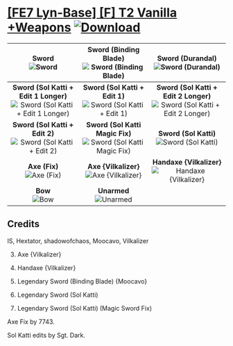 # [\[FE7 Lyn-Base\] \[F\] T2 Vanilla +Weapons](https://github.com/Klokinator/FE-Repo/tree/main/Battle%20Animations/Lords%20-%20Vanilla%20and%20Custom/%5BFE7%20Lyn-Base%5D%20%5BF%5D%20T2%20Vanilla%20%2BWeapons) [![Download](https://img.shields.io/badge/Download--red?style=social&logo=github)](https://minhaskamal.github.io/DownGit/#/home?url=https://github.com/Klokinator/FE-Repo/tree/main/Battle%20Animations/Lords%20-%20Vanilla%20and%20Custom/%5BFE7%20Lyn-Base%5D%20%5BF%5D%20T2%20Vanilla%20%2BWeapons)

| <b>Sword</b><br/><img alt="Sword" src="https://raw.githubusercontent.com/Klokinator/FE-Repo/main/Battle%20Animations/Lords%20-%20Vanilla%20and%20Custom/%5BFE7%20Lyn-Base%5D%20%5BF%5D%20T2%20Vanilla%20+Weapons/1.%20Sword/Sword.gif"/> | <b>Sword (Binding Blade)</b><br/><img alt="Sword (Binding Blade)" src="https://raw.githubusercontent.com/Klokinator/FE-Repo/main/Battle%20Animations/Lords%20-%20Vanilla%20and%20Custom/%5BFE7%20Lyn-Base%5D%20%5BF%5D%20T2%20Vanilla%20+Weapons/1.%20Sword%20(Binding%20Blade)/Sword.gif"/> | <b>Sword (Durandal)</b><br/><img alt="Sword (Durandal)" src="https://raw.githubusercontent.com/Klokinator/FE-Repo/main/Battle%20Animations/Lords%20-%20Vanilla%20and%20Custom/%5BFE7%20Lyn-Base%5D%20%5BF%5D%20T2%20Vanilla%20+Weapons/1.%20Sword%20(Durandal)/Sword.gif"/> |
| :---: | :---: | :---: |
| <b>Sword (Sol Katti + Edit 1 Longer)</b><br/><img alt="Sword (Sol Katti + Edit 1 Longer)" src="https://raw.githubusercontent.com/Klokinator/FE-Repo/main/Battle%20Animations/Lords%20-%20Vanilla%20and%20Custom/%5BFE7%20Lyn-Base%5D%20%5BF%5D%20T2%20Vanilla%20+Weapons/1.%20Sword%20(Sol%20Katti%20+%20Edit%201%20Longer)/Sword.gif"/> | <b>Sword (Sol Katti + Edit 1)</b><br/><img alt="Sword (Sol Katti + Edit 1)" src="https://raw.githubusercontent.com/Klokinator/FE-Repo/main/Battle%20Animations/Lords%20-%20Vanilla%20and%20Custom/%5BFE7%20Lyn-Base%5D%20%5BF%5D%20T2%20Vanilla%20+Weapons/1.%20Sword%20(Sol%20Katti%20+%20Edit%201)/Sword.gif"/> | <b>Sword (Sol Katti + Edit 2 Longer)</b><br/><img alt="Sword (Sol Katti + Edit 2 Longer)" src="https://raw.githubusercontent.com/Klokinator/FE-Repo/main/Battle%20Animations/Lords%20-%20Vanilla%20and%20Custom/%5BFE7%20Lyn-Base%5D%20%5BF%5D%20T2%20Vanilla%20+Weapons/1.%20Sword%20(Sol%20Katti%20+%20Edit%202%20Longer)/Sword.gif"/> |
| <b>Sword (Sol Katti + Edit 2)</b><br/><img alt="Sword (Sol Katti + Edit 2)" src="https://raw.githubusercontent.com/Klokinator/FE-Repo/main/Battle%20Animations/Lords%20-%20Vanilla%20and%20Custom/%5BFE7%20Lyn-Base%5D%20%5BF%5D%20T2%20Vanilla%20+Weapons/1.%20Sword%20(Sol%20Katti%20+%20Edit%202)/Sword.gif"/> | <b>Sword (Sol Katti Magic Fix)</b><br/><img alt="Sword (Sol Katti Magic Fix)" src="https://raw.githubusercontent.com/Klokinator/FE-Repo/main/Battle%20Animations/Lords%20-%20Vanilla%20and%20Custom/%5BFE7%20Lyn-Base%5D%20%5BF%5D%20T2%20Vanilla%20+Weapons/1.%20Sword%20(Sol%20Katti%20Magic%20Fix)/Sword.gif"/> | <b>Sword (Sol Katti)</b><br/><img alt="Sword (Sol Katti)" src="https://raw.githubusercontent.com/Klokinator/FE-Repo/main/Battle%20Animations/Lords%20-%20Vanilla%20and%20Custom/%5BFE7%20Lyn-Base%5D%20%5BF%5D%20T2%20Vanilla%20+Weapons/1.%20Sword%20(Sol%20Katti)/Sword.gif"/> |
| <b>Axe (Fix)</b><br/><img alt="Axe (Fix)" src="https://raw.githubusercontent.com/Klokinator/FE-Repo/main/Battle%20Animations/Lords%20-%20Vanilla%20and%20Custom/%5BFE7%20Lyn-Base%5D%20%5BF%5D%20T2%20Vanilla%20+Weapons/3.%20Axe%20(Fix)/Axe.gif"/> | <b>Axe {Vilkalizer}</b><br/><img alt="Axe {Vilkalizer}" src="https://raw.githubusercontent.com/Klokinator/FE-Repo/main/Battle%20Animations/Lords%20-%20Vanilla%20and%20Custom/%5BFE7%20Lyn-Base%5D%20%5BF%5D%20T2%20Vanilla%20+Weapons/3.%20Axe%20%7BVilkalizer%7D/Axe.gif"/> | <b>Handaxe {Vilkalizer}</b><br/><img alt="Handaxe {Vilkalizer}" src="https://raw.githubusercontent.com/Klokinator/FE-Repo/main/Battle%20Animations/Lords%20-%20Vanilla%20and%20Custom/%5BFE7%20Lyn-Base%5D%20%5BF%5D%20T2%20Vanilla%20+Weapons/4.%20Handaxe%20%7BVilkalizer%7D/Handaxe.gif"/> |
| <b>Bow</b><br/><img alt="Bow" src="https://raw.githubusercontent.com/Klokinator/FE-Repo/main/Battle%20Animations/Lords%20-%20Vanilla%20and%20Custom/%5BFE7%20Lyn-Base%5D%20%5BF%5D%20T2%20Vanilla%20+Weapons/5.%20Bow/Bow.gif"/> | <b>Unarmed</b><br/><img alt="Unarmed" src="https://raw.githubusercontent.com/Klokinator/FE-Repo/main/Battle%20Animations/Lords%20-%20Vanilla%20and%20Custom/%5BFE7%20Lyn-Base%5D%20%5BF%5D%20T2%20Vanilla%20+Weapons/8.%20Unarmed/Unarmed.gif"/> |

## Credits

IS, Hextator, shadowofchaos, Moocavo, Vilkalizer

3. Axe {Vilkalizer}

4. Handaxe {Vilkalizer}

8. Legendary Sword (Binding Blade) {Moocavo}

8. Legendary Sword (Sol Katti)

8. Legendary Sword (Sol Katti) (Magic Sword Fix)

Axe Fix by 7743.

Sol Katti edits by Sgt. Dark.

